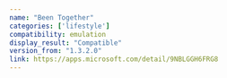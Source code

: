 ```yaml
---
name: "Been Together"
categories: ['lifestyle']
compatibility: emulation
display_result: "Compatible"
version_from: "1.3.2.0"
link: https://apps.microsoft.com/detail/9NBLGGH6FRG8
---
```

